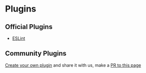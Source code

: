 # Plugins

## Official Plugins

- [ESLint](https://github.com/greenlight/plugin-eslint)

## Community Plugins

[Create your own plugin](/guide/custom-plugin) and share it with us, make a [PR to this page](https://github.com/greenlight/website/edit/master/docs/plugins/README.md)
